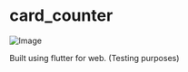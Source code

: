 # card_counter

![Image](https://img.shields.io/badge/Flutter-Fluter%20for%20web-blue)

Built using flutter for web. (Testing purposes)

